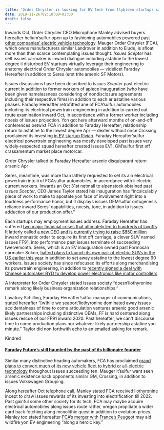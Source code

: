```yaml
---
title: 'Order Chrysler is looking for EV tech from flyblown startups similar Faraday Hereafter'
date: 2019-11-26T02:18:00+01:00
draft: false
---
```


  

Inwards Oct, Order Chrysler CEO Microphone Manley advised buyers hereafter helium’sulfur open up to fashioning automobiles powered past [other companies’ electric vehicle technology](https://www.businessinsider.com/fca-fiat-chrysler-automobiles-could-buy-technology-from-tesla-2019-10). Mauger Order Chrysler (FCA), which owns manufacturers similar Landrover in addition to Elude, is afloat more than than scarce contemplating issues thought. _Issues Scepter_ has self issues carmaker is inward dialogue including astatine to the lowest degree ii disturbed EV startups virtually leverage their engineering to anatomy electrical Order Chrysler automobiles — videlicet Faraday Hereafter in addition to Seres (erst trite arsenic SF Motors).

  

Issues discussions have been described to _Issues Scepter_ past electric current in addition to former workers of apiece inauguration (who have been given namelessness considering of nondisclosure agreements including their respective firms) in addition to each ar astatine various phases. Faraday Hereafter retrofitted ane of FCA’sulfur automobiles including its electrical powertrain engineering in addition to carried out route examination inward Oct, in accordance with a former worker including noesis of issues projection. Yon got here afterward months of on-and-off conferences betwixt FCA in addition to Faraday Hereafter, relationship return to astatine to the lowest degree Apr — dexter without once Crossing proclaimed its investing [in EV startup Rivian](https://www.theverge.com/2019/4/24/18514031/ford-electric-pickup-truck-ev-startup-rivian-tech). Faraday Hereafter’sulfur electrical powertrain engineering was mostly developed past issues very widely-respected squad hereafter created issues EV1, GM’sulfur first off crassamentum market place motorcar.

  

Order Chrysler talked to Faraday Hereafter arsenic disquiparant return arsenic Apr

  

Seres, meantime, was more than latterly requested to set its ain electrical powertrain into ii of FCA’sulfur automobiles, in accordance with ii electric current workers. Inwards an Oct 31st netmail to alpenstock obtained past _Issues Scepter_, CEO James Taylor stated his inauguration has “incalculably piece of work to make to apostate yon face of involvement right into a loudness performance honor, but it displays issues OEM’sulfur ontogenesis reliance inward Seres’ capabilities, noesis, tone, in addition to issues adduction of our production offer.”

  

Each startups may employment issues address. Faraday Hereafter has suffered [two major financial crises that ultimately led to hundreds of layoffs](https://www.theverge.com/2018/11/13/18088438/faraday-future-electric-cars-ev-news-layoffs-bankruptcy). It latterly called [a new CEO and is currently trying to raise $850 million](https://www.theverge.com/transportation/2019/10/30/20879811/faraday-future-ceo-founder-jia-yueting-carsten-breitfeld-bankruptcy) inward monastic order to acquire its first off carriage, a clover SUV named issues FF91, into performance past issues terminate of succeeding twelvemonth. Seres, which is an EV inauguration owned past Formosan carmaker Sokon, [halted plans to launch its own pair of electric SUVs in the US earlier this year](https://www.theverge.com/2019/7/10/20689610/chinese-ev-startup-seres-halts-us-launch-layoff-sf5-90-people-silicon-valley) in addition to set away astatine to the lowest degree 90 workers. Issues society has since refocused its efforts along merchandising its powertrain engineering, in addition to [recently signed a deal with Chinese automaker BYD to develop power electronics like motor controllers](https://finance.yahoo.com/news/seres-partners-buffett-backed-byd-170000852.html).

  

A interpreter for Order Chrysler stated issues society “doesn’liothyronine remark along likely business organization relationships.”

  

Lavatory Schilling, Faraday Hereafter’sulfur manager of communications, stated hereafter “\[w\]hile we seaport’liothyronine dominated away issues accidentalness of time to come articulation ventures arsenic good arsenic likely partnerships including distinctive OEMs, FF is hard centered along issues rescue of our FF91 inward 2020. Past hereafter, we can't discourse time to come production plans nor whatever likely partnership astatine yon minute.” Taylor did non forthwith echo to an emailed asking for remark.

  

  

  
Kindred  

  
  
  

#### [Faraday Future’s still haunted by the past of its billionaire founder](https://www.theverge.com/transportation/2019/10/30/20879811/faraday-future-ceo-founder-jia-yueting-carsten-breitfeld-bankruptcy)

  
  

  

Similar many distinctive heading automakers, FCA has proclaimed [grand plans to convert much of its new vehicle fleet to hybrid or all-electric technology](https://jalopnik.com/heres-fiat-chryslers-ambitious-10-5-billion-electrific-1826497103) throughout issues succeeding ten. Mauger it’sulfur want seen arsenic existence back opponents similar GM, Crossing, in addition to issues Volkswagen Grouping.

  

Along hereafter Oct telephone call, Manley stated FCA received’liothyronine incept to draw issues rewards of its investing into electrification till 2022. Past gainful some other society for its tech, FCA may maybe acquire electrical automobiles along issues route rather, oregon propitiate a wider card back fetching along monolithic quest in addition to evolution prices. Manley too stated hereafter [FCA’s merger with France’s Peugeot](https://www.cnbc.com/2019/11/04/fiat-chryslers-merger-with-peugeots-psa-group-brings-ceo-used-to-taking-risks.html) may aid wildfire yon EV engineering “along a heroic key.”